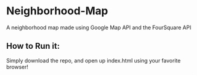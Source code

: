 # Neighborhood-Map
A neighborhood map made using Google Map API and the FourSquare API

## How to Run it:
Simply download the repo, and open up index.html using your favorite browser!
